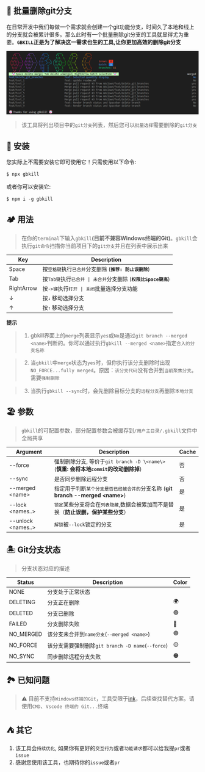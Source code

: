 ## 🤡 批量删除git分支

在日常开发中我们每做一个需求就会创建一个git功能分支，时间久了本地和线上的分支就会被累计很多。那么此时有一个批量删除git分支的工具就显得尤为重要。**`GBKILL`正是为了解决这一需求也生的工具,让你更加高效的删除git分支**

![logo.png](./docs/logo.png)

> 该工具将列出项目中的`git分支`列表，然后您可以`批量选择`需要删除的`git分支`

## 🤡 安装

您实际上不需要安装它即可使用它！只需使用以下命令:

```ts
$ npx gbkill
```

或者你可以安装它:

```ts
$ npm i -g gbkill
```

## 🏕️ 用法

> 在你的`terminal`下输入`gbkill`**(目前不兼容Windows终端的Git)**。`gbkill`会执行`git命令`扫描你当前项目下的`git分支`并且在列表中展示出来

| Key        | Description                                                     |
| ---------- | --------------------------------------------------------------- |
| Space      | 按`空格键`执行`已合并`分支删除 (**`推荐: 防止误删除`**)         |
| Tab        | 按`Tab键`执行`已合并 \| 未合并`分支删除 (**`权限比Space键高`**) |
| RightArrow | 按`->键`执行`打开 \| 关闭`批量选择分支功能                      |
| ↓          | 按`↓` 移动选择分支                                              |
| ↑          | 按`↑` 移动选择分支                                              |

**提示**

> 1. gbkill界面上的`merge`列表显示`yes`或`No`是通过`git branch --merged <name>`判断的。你可以通过执行`gbkill --merged <name>`指定`合入的分支名称`

> 2. 当`gbkill`中`merge`状态为`yes`时，但你执行该分支删除时出现`NO_FORCE...fully merged`。原因：`该分支代码`没有合并到`当前聚焦分支`。需要`强制删除`

> 3. 当执行`gbkill --sync`时，会先删除目标分支的`远程分支`再删除`本地分支`

## 🏖️ 参数

> `gbkill`的可配置参数，部分配置参数会被缓存到`/用户主目录/.gbkill`文件中全局共享

| Argument             | Description                                                                           | Cache |
| -------------------- | ------------------------------------------------------------------------------------- | ----- |
| --force              | 强制删除分支, 等价于`git branch -D \<name\>` (**慎重: 会将本地`commit`的改动删除掉**) | 否    |
| --sync               | 是否同步删除远程分支                                                                  | 否    |
| --merged \<name\>    | 指定用于判断`某个分支是否已经被合并的`分支名称 (**git branch --merged \<name\>**)     | 是    |
| --lock \<names..\>   | `锁定`某些分支将会在`列表隐藏`,数据会被累加而不是替换（**防止误删，保护某些分支**）   | 是    |
| --unlock \<names..\> | `解锁`被`--lock`锁定的分支                                                            | 是    |

<!-- | --submodule          | 是否展示 git 子模块的分支列表                                                         | 否    | -->
<!-- | --language \<name\>  | 指定 GBkill 语言 `ZH\|EN`                                                             | 是    | -->

## 🏝️ Git分支状态

> 分支状态对应的描述

| Status    | Description                                       | Color |
| --------- | ------------------------------------------------- | ----- |
| NONE      | 分支处于正常状态                                  |       |
| DELETING  | 分支正在删除                                      | 🌍    |
| DELETED   | 分支已删除                                        | 🟢    |
| FAILED    | 分支删除失败                                      | 🔴    |
| NO_MERGED | 该分支未合并到`name分支`(`--merged <name>`)       | 🟣    |
| NO_FORCE  | 该分支需要强制删除`git branch -D name`(`--force`) | 🟡    |
| NO_SYNC   | 同步删除远程分支失败                              | 🟠    |

## 🏞️ 已知问题

> ⚠️ 目前不支持`Windows终端的Git`，工具受限于[ink](https://github.com/vadimdemedes/ink/issues/378)，后续查找替代方案。请使用`CMD`、`Vscode 终端的 Git...`终端

## ⛺ 其它

1. 该工具会`持续优化`, 如果你有更好的`交互行为`或者`功能请求`都可以给我提`pr`或者`issue`
2. 感谢您使用该工具，也期待你的`issue`或者`pr`

<!-- 请勿删除: [EMO 图形地址](https://emojipedia.org/zh) -->
